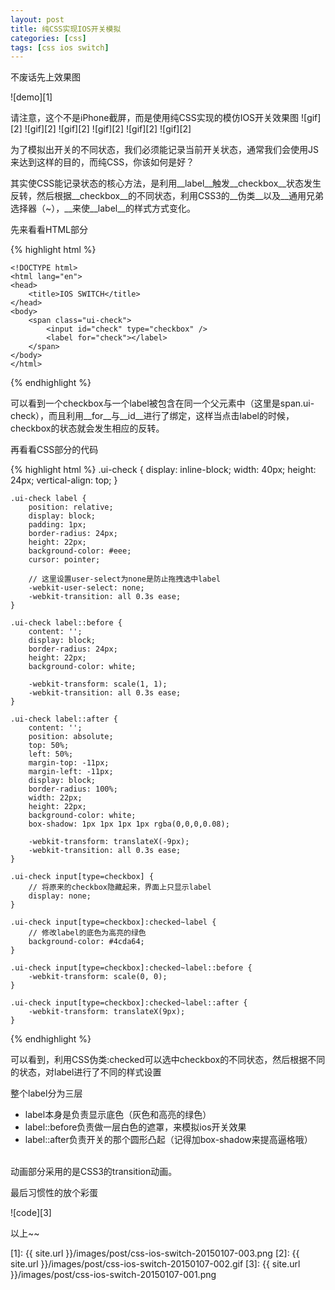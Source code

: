 ```yaml
---
layout: post
title: 纯CSS实现IOS开关模拟
categories: [css]
tags: [css ios switch]
---
```


不废话先上效果图

![demo][1]

请注意，这个不是iPhone截屏，而是使用纯CSS实现的模仿IOS开关效果图
![gif][2]
![gif][2]
![gif][2]
![gif][2]
![gif][2]
![gif][2]

为了模拟出开关的不同状态，我们必须能记录当前开关状态，通常我们会使用JS来达到这样的目的，而纯CSS，你该如何是好？

其实使CSS能记录状态的核心方法，是利用__label__触发__checkbox__状态发生反转，然后根据__checkbox__的不同状态，利用CSS3的__伪类__以及__通用兄弟选择器（~），__来使__label__的样式方式变化。

先来看看HTML部分

{% highlight html %}

    <!DOCTYPE html>
    <html lang="en">
    <head>
        <title>IOS SWITCH</title>
    </head>
    <body>
        <span class="ui-check">
            <input id="check" type="checkbox" />
            <label for="check"></label>
        </span>
    </body>
    </html>

{% endhighlight %}

可以看到一个checkbox与一个label被包含在同一个父元素中（这里是span.ui-check），而且利用__for__与__id__进行了绑定，这样当点击label的时候，checkbox的状态就会发生相应的反转。

再看看CSS部分的代码

{% highlight html %}
    .ui-check {
        display: inline-block;
        width: 40px;
        height: 24px;
        vertical-align: top;
    }

    .ui-check label {
        position: relative;
        display: block;
        padding: 1px;
        border-radius: 24px;
        height: 22px;
        background-color: #eee;
        cursor: pointer;
        
        // 这里设置user-select为none是防止拖拽选中label
        -webkit-user-select: none;
        -webkit-transition: all 0.3s ease;
    }

    .ui-check label::before {
        content: '';
        display: block;
        border-radius: 24px;
        height: 22px;
        background-color: white;

        -webkit-transform: scale(1, 1);
        -webkit-transition: all 0.3s ease;
    }

    .ui-check label::after {
        content: '';
        position: absolute;
        top: 50%;
        left: 50%;
        margin-top: -11px;
        margin-left: -11px;
        display: block;
        border-radius: 100%;
        width: 22px;
        height: 22px;
        background-color: white;
        box-shadow: 1px 1px 1px 1px rgba(0,0,0,0.08);

        -webkit-transform: translateX(-9px);
        -webkit-transition: all 0.3s ease;
    }

    .ui-check input[type=checkbox] {
        // 将原来的checkbox隐藏起来，界面上只显示label
        display: none;
    }

    .ui-check input[type=checkbox]:checked~label {
        // 修改label的底色为高亮的绿色
        background-color: #4cda64;
    }

    .ui-check input[type=checkbox]:checked~label::before {
        -webkit-transform: scale(0, 0);
    }

    .ui-check input[type=checkbox]:checked~label::after {
        -webkit-transform: translateX(9px);
    }

{% endhighlight %}

可以看到，利用CSS伪类:checked可以选中checkbox的不同状态，然后根据不同的状态，对label进行了不同的样式设置

整个label分为三层
 
+ label本身是负责显示底色（灰色和高亮的绿色）
+ label::before负责做一层白色的遮罩，来模拟ios开关效果
+ label::after负责开关的那个圆形凸起（记得加box-shadow来提高逼格哦）

<br />
动画部分采用的是CSS3的transition动画。

最后习惯性的放个彩蛋

![code][3]

以上~~


[1]: {{ site.url }}/images/post/css-ios-switch-20150107-003.png
[2]: {{ site.url }}/images/post/css-ios-switch-20150107-002.gif
[3]: {{ site.url }}/images/post/css-ios-switch-20150107-001.png